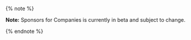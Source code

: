 {% note %}

**Note:** Sponsors for Companies is currently in beta and subject to change.

{% endnote %}
